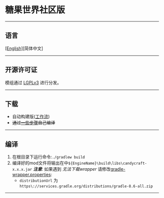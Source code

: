 # 糖果世界社区版

<hr>

## 语言

[[English]](README.md)[简体中文]

<hr>

## 开源许可证

模组通过 [LGPLv3](LICENSE) 进行分发。

<hr>

## 下载

- 自动构建版([工作流](https://github.com/Bread-NiceCat/CandyCraftCE/actions/workflows/autobuild.yml))
- ~~通过[一些步骤](#编译)自己编译~~

<hr>

## 编译

1. 在根目录下运行命令:`./gradlew build`
2. 编译好的mod文件将输出在中`${EngineName}\build\libs\candycraft-x.x.x.jar`
   ***注意***: 如果遇到 *无法下载wrapper*
   请修改[gradle-wrapper.properties](gradle/wrapper/gradle-wrapper.properties):
    - `distributionUrl` 为 `https\://services.gradle.org/distributions/gradle-8.6-all.zip`

<hr>
